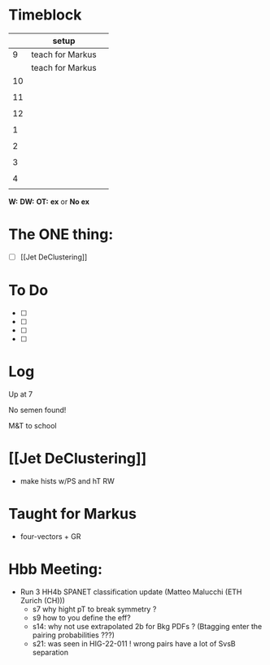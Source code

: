 # Timeblock

|     | setup            |     |
| --- | ---------------- | --- |
| 9   | teach for Markus |     |
|     | teach for Markus |     |
| 10  |                  |     |
|     |                  |     |
| 11  |                  |     |
|     |                  |     |
| 12  |                  |     |
|     |                  |     |
| 1   |                  |     |
|     |                  |     |
| 2   |                  |     |
|     |                  |     |
| 3   |                  |     |
|     |                  |     |
| 4   |                  |     |
|     |                  |     |

**W:**
**DW:**
**OT:**
**ex** or **No ex**

# The ONE thing: 
- [ ] [[Jet DeClustering]]


# To Do
- [ ] 
- [ ] 
- [ ] 
- [ ] 


# Log

Up at 7

No semen found! 

M&T to school 

# [[Jet DeClustering]]
- make hists w/PS and hT RW

# Taught for Markus
- four-vectors + GR

# Hbb Meeting:
- Run 3 HH4b SPANET classification update (Matteo Malucchi (ETH Zurich (CH)))
	- s7 why hight pT to break symmetry ?
	- s9 how to you define the eff?
	- s14: why not use extrapolated 2b for Bkg PDFs ? (Btagging enter the pairing probabilities ???)
	- s21: was seen in HIG-22-011 ! wrong pairs have a lot of SvsB separation 

